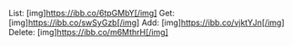 List: 
[img]https://ibb.co/6tpGMbY[/img]
Get: 
[img]https://ibb.co/swSyGzb[/img]
Add: 
[img]https://ibb.co/vjktYJn[/img]
Delete: 
[img]https://ibb.co/m6MthrH[/img]
